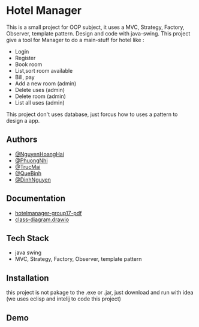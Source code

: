 
# Hotel Manager

This is a small project for OOP subject, it uses a MVC, Strategy, Factory, Observer, template pattern. Design and code with java-swing. This project give a tool for Manager to do a main-stuff for hotel like :

+ Login
+ Register
+ Book room
+ List,sort room available
+ Bill, pay
+ Add a new room (admin)
+ Delete uses (admin)
+ Delete room (admin)
+ List all uses (admin) 

This project don't uses database, just forcus how to uses a pattern to design a app. 

## Authors

- [@NguyenHoangHai](https://github.com/NgHgHai)
- [@PhuongNhi](https://github.com/)
- [@TrucMai](https://github.com/)
- [@QueBinh](https://github.com/)
- [@DinhNguyen](https://github.com/)


## Documentation

- [hotelmanager-group17-pdf](https://drive.google.com/file/d/1Aa-2cos7cT8aaG0huSF08MXt7HMBqGgj/view?usp=drive_link)
- [class-diagram.drawio](https://drive.google.com/file/d/1vNiGcewGOsV_huNQ4vOhFSKTvVEFj8nq/view?usp=sharing)
## Tech Stack

- java swing
- MVC, Strategy, Factory, Observer, template pattern


## Installation

this project is not pakage to the .exe or .jar, just download and run with idea (we uses eclisp and intelij to code this project)
    
## Demo




